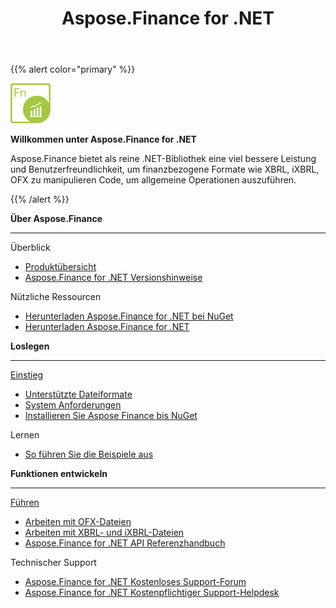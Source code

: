 ﻿---
title: Aspose.Finance for .NET
linktitle: Aspose.Finance for .NET
keywords: finance,xbrl,ixbrl,ofx,.net,dotnet,C#
description: Es bietet eine viel bessere Leistung und Benutzerfreundlichkeit, um finanzbezogene Formate wie XBRL, iXBRL, OFX mit C# zu manipulieren
type: docs
weight: 10
url: /de/net/
is_root: true
aliases:
  - /net/working-with-aspose-finance/
---
{{% alert color="primary" %}}

<img src="home_1.png" style="width:64px;height:64px;" alt="Aspose.Finance for .NET Product Logo" />

**Willkommen unter Aspose.Finance for .NET**

Aspose.Finance bietet als reine .NET-Bibliothek eine viel bessere Leistung und Benutzerfreundlichkeit, um finanzbezogene Formate wie XBRL, iXBRL, OFX zu manipulieren Code, um allgemeine Operationen auszuführen.

{{% /alert %}}

<div class="row">
	<div class="col-md-4">
		<p><b>Über Aspose.Finance</b></p>
			<hr><p>Überblick</p></hr>
			<ul>
				<li><a href="/finance/de/net/product-overview/">Produktübersicht</a></li>
			  <li><a href="https://releases.aspose.com/de/finance/net/release-notes/">Aspose.Finance for .NET Versionshinweise</a></li>
			</ul>            
	        <p>Nützliche Ressourcen</p>
			<ul>
				<li><a href="https://www.nuget.org/packages/Aspose.Finance/">Herunterladen Aspose.Finance for .NET bei NuGet</a></li>
				<li><a href="https://downloads.aspose.com/finance/net">Herunterladen Aspose.Finance for .NET</a></li>
			</ul>
	</div>
	<div class="col-md-4">
		<p><b>Loslegen</b></p>
			<hr><p><a href="/finance/de/net/getting-started/">Einstieg</a></p></hr>
			<ul>
				<li><a href="/finance/de/net/supported-file-formats/">Unterstützte Dateiformate</a></li>
				<li><a href="/finance/de/net/system-requirements/">System Anforderungen</a></li>
				<li><a href="/finance/de/net/installation/">Installieren Sie Aspose Finance bis NuGet</a></li>
			</ul>
			<p>Lernen</p>
			<ul>
				<li><a href="/finance/de/net/how-to-run-the-examples/">So führen Sie die Beispiele aus</a></li>
			</ul>
	</div>
	<div class="col-md-4">
		<p><b>Funktionen entwickeln</b></p>
			<hr><p><a href="/finance/de/net/developer-guide/">Führen</a></p></hr>
			<ul>
				<li><a href="/finance/de/net/working-with-ofx-files/">Arbeiten mit OFX-Dateien</a></li>
				<li><a href="/finance/de/net/working-with-xbrl-and-ixbrl-files/">Arbeiten mit XBRL- und iXBRL-Dateien</a></li>
				<li><a href="https://reference.aspose.com/finance/net">Aspose.Finance for .NET API Referenzhandbuch</a></li>
			</ul>
			<p>Technischer Support</p>
			<ul>
				<li><a href="https://forum.aspose.com/c/finance/43">Aspose.Finance for .NET Kostenloses Support-Forum</a></li>
				<li><a href="https://helpdesk.aspose.com/">Aspose.Finance for .NET Kostenpflichtiger Support-Helpdesk</a></li>
			</ul>
	</div>
</div>

